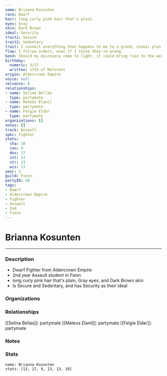 ```yaml
---
name: Brianna Kosunten
race: Dwarf
hair: long curly pink hair that's plain
eyes: Gray
skin: Dark Brown
ideal: Security
trait1: Secure
trait2: Sedentary
trait: I connect everything that happens to me to a grand, cosmic plan.
flaw: I follow orders, even if I think they're wrong.
bond: Should my discovery come to light, it could bring ruin to the world.
birthday:
  numeric: 3/17
  written: 17th of Melorent
origin: Aldercrown Empire
voice: null
relvance: 0
relationships:
- name: Selina Bellas
  type: partymate
- name: Mateos Elanil
  type: partymate
- name: Felgie Eldar
  type: partymate
organizations: []
notes: []
track: Assault
spec: Fighter
stats:
  cha: 10
  con: 9
  dex: 17
  int: 13
  str: 13
  wis: 13
year: 2
guild: Fiesn
partyID: 60
tags:
- Dwarf
- Aldercrown Empire
- Fighter
- Assault
- 2nd
- Fiesn
---
```

# Brianna Kosunten
---
### Description
- Dwarf Fighter from Aldercrown Empire
- 2nd year Assault student in Fiesn
- long curly pink hair that's plain, Gray eyes, and Dark Brown skin
- Is Secure and Sedentary, and has Security as their ideal

### Organizations

### Relationships
[[Selina Bellas]]: partymate
[[Mateos Elanil]]: partymate
[[Felgie Eldar]]: partymate

### Notes

### Stats
```statblock
name: Brianna Kosunten
stats: [13, 17, 9, 13, 13, 10]
```